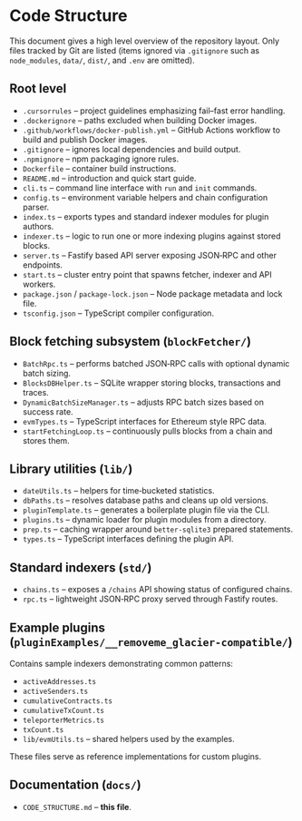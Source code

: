 # Code Structure

This document gives a high level overview of the repository layout. Only files
tracked by Git are listed (items ignored via `.gitignore` such as
`node_modules`, `data/`, `dist/`, and `.env` are omitted).

## Root level

- `.cursorrules` – project guidelines emphasizing fail–fast error handling.
- `.dockerignore` – paths excluded when building Docker images.
- `.github/workflows/docker-publish.yml` – GitHub Actions workflow to build and
  publish Docker images.
- `.gitignore` – ignores local dependencies and build output.
- `.npmignore` – npm packaging ignore rules.
- `Dockerfile` – container build instructions.
- `README.md` – introduction and quick start guide.
- `cli.ts` – command line interface with `run` and `init` commands.
- `config.ts` – environment variable helpers and chain configuration parser.
- `index.ts` – exports types and standard indexer modules for plugin authors.
- `indexer.ts` – logic to run one or more indexing plugins against stored
  blocks.
- `server.ts` – Fastify based API server exposing JSON‑RPC and other endpoints.
- `start.ts` – cluster entry point that spawns fetcher, indexer and API workers.
- `package.json` / `package-lock.json` – Node package metadata and lock file.
- `tsconfig.json` – TypeScript compiler configuration.

## Block fetching subsystem (`blockFetcher/`)

- `BatchRpc.ts` – performs batched JSON‑RPC calls with optional dynamic batch
  sizing.
- `BlocksDBHelper.ts` – SQLite wrapper storing blocks, transactions and traces.
- `DynamicBatchSizeManager.ts` – adjusts RPC batch sizes based on success rate.
- `evmTypes.ts` – TypeScript interfaces for Ethereum style RPC data.
- `startFetchingLoop.ts` – continuously pulls blocks from a chain and stores
  them.

## Library utilities (`lib/`)

- `dateUtils.ts` – helpers for time‑bucketed statistics.
- `dbPaths.ts` – resolves database paths and cleans up old versions.
- `pluginTemplate.ts` – generates a boilerplate plugin file via the CLI.
- `plugins.ts` – dynamic loader for plugin modules from a directory.
- `prep.ts` – caching wrapper around `better-sqlite3` prepared statements.
- `types.ts` – TypeScript interfaces defining the plugin API.

## Standard indexers (`std/`)

- `chains.ts` – exposes a `/chains` API showing status of configured chains.
- `rpc.ts` – lightweight JSON‑RPC proxy served through Fastify routes.

## Example plugins (`pluginExamples/__removeme_glacier-compatible/`)

Contains sample indexers demonstrating common patterns:

- `activeAddresses.ts`
- `activeSenders.ts`
- `cumulativeContracts.ts`
- `cumulativeTxCount.ts`
- `teleporterMetrics.ts`
- `txCount.ts`
- `lib/evmUtils.ts` – shared helpers used by the examples.

These files serve as reference implementations for custom plugins.

## Documentation (`docs/`)

- `CODE_STRUCTURE.md` – **this file**.
